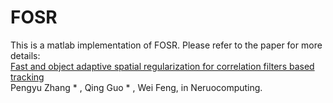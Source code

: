 # FOSR 
This is a matlab implementation of FOSR. Please refer to the paper for more details:\
[Fast and object adaptive spatial regularization for correlation filters based tracking](https://ac.els-cdn.com/S0925231219300876/1-s2.0-S0925231219300876-main.pdf?_tid=d2461830-5bed-4494-b612-15611846e818&acdnat=1552745088_dc61d3291ee8266381069e65ca55024a)\
Pengyu Zhang * , Qing Guo * , Wei Feng, in Neruocomputing. 
